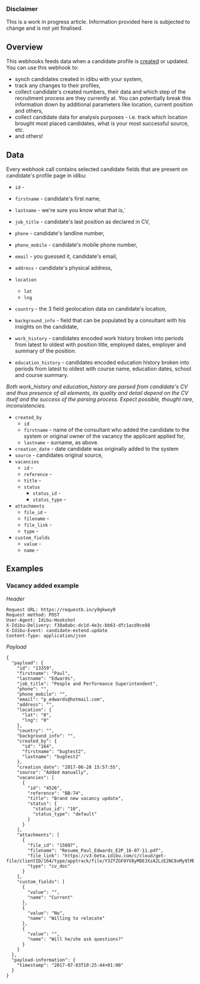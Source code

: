 ### Disclaimer

This is a work in progress article. Information provided here is subjected to change and is not yet finalised.

## Overview

This webhooks feeds data when a candidate profile is [created](http://v3-docs.idibu.com/article/289-uploading-candidates-article) or updated. You can use this webhook to:

- synch candidates created in idibu with your system,
- track any changes to their profiles,
- collect candidate's created numbers, their data and which step of the recruitment process are they currently at. You can potentially break this information down by additional parameters like location, current position and others,
- collect candidate data for analysis purposes - i.e. track which location brought most placed candidates, what is your most successful source, etc.
- and others!

## Data

Every webhook call contains selected candidate fields that are present on candidate's profile page in idibu:

- `id` - 
- `firstname` - candidate's first name,
- `lastname` - we're sure you know what that is,`
- `job_title` - candidate's last position as declared in CV,
- `phone` - candidate's landline number,
- `phone_mobile` - candidate's mobile phone number,
- `email` - you guessed it, candidate's email,
- `address` - candidate's physical address,
- `location`
  - `lat`
  - `lng`
- `country` - the 3 field geolocation data on candidate's location,
- `background_info` - field that can be populated by a consultant with his insights on the candidate,

- `work_history` - candidates encoded work history broken into periods from latest to oldest with position title, employed dates, employer and summary of the position.
- `education_history` - candidates encoded education history broken into periods from latest to oldest with course name, education dates, school and course summary.

*Both work_history and education_history are parsed from candidate's CV and thus presence of all elements, its quality and detail depend on the CV itself and the success of the parsing process. Expect possible, thought rare, inconsistencies.*

- `created_by`
  - `id`
  - `firstname` - name of the consultant who added the candidate to the system or original owner of the vacancy the applicant applied for,
  - `lastname` - surname, as above.
- `creation_date` - date candidate was originally added to the system
- `source` - candidates original source,
- `vacancies`
  - `id` - 
  - `reference` - 
  - `title` - 
  - `status` 
    - `status_id` -
    - `status_type` - 
- `attachments`
  - `file_id` - 
  - `filename` - 
  - `file_link` - 
  - `type` -
- `custom_fields`
  - `value` - 
  - `name` - 

## Examples

### Vacancy added example

*Header*

```
Request URL: https://requestb.in/y9gkwoy9
Request method: POST
User-Agent: Idibu-Hookshot
X-Idibu-Delivery: f38a0abc-dc1d-4e3c-bb63-dfc1acd9ce88
X-Idibu-Event: candidate-extend.update
Content-Type: application/json
```

*Payload*
```
{
  "payload": {
    "id": "13359",
    "firstname": "Paul",
    "lastname": "Edwards",
    "job_title": "People and Performance Superintendent",
    "phone": "",
    "phone_mobile": "",
    "email": "p_edwards@hotmail.com",
    "address": "",
    "location": {
      "lat": "0",
      "lng": "0"
    },
    "country": "",
    "background_info": "",
    "created_by": {
      "id": "164",
      "firstname": "bugtest2",
      "lastname": "bugtest2"
    },
    "creation_date": "2017-06-28 15:57:55",
    "source": "Added manually",
    "vacancies": [
      {
        "id": "4526",
        "reference": "BB-74",
        "title": "Brand new vacancy update",
        "status": {
          "status_id": "10",
          "status_type": "default"
        }
      }
    ],
    "attachments": [
      {
        "file_id": "15097",
        "filename": "Resume_Paul_Edwards_E2P_16-07-11.pdf",
        "file_link": "https://v3-beta.idibu.com/c/cloud/get-file/clientID/164/type/apptrack/file/Y3ZfZGF0YV8yMDE3XzA2LzE2NC8xMy9lMDMzMjM3ZDQwZjI5YTAwYzljMzhiNTc0MmUzZGVlZC5wZGY=/id/15097",
        "type": "cv_doc"
      }
    ],
    "custom_fields": [
      {
        "value": "",
        "name": "Current"
      },
      {
        "value": "No",
        "name": "Willing to relocate"
      },
      {
        "value": "",
        "name": "Will he/she ask questions?"
      }
    ]
  },
  "payload-information": {
    "timestamp": "2017-07-03T10:25:44+01:00"
  }
}
```



